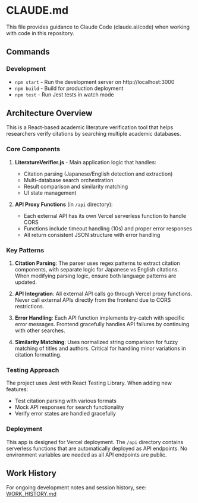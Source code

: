 # CLAUDE.md

This file provides guidance to Claude Code (claude.ai/code) when working with code in this repository.

## Commands

### Development
- `npm start` - Run the development server on http://localhost:3000
- `npm build` - Build for production deployment
- `npm test` - Run Jest tests in watch mode

## Architecture Overview

This is a React-based academic literature verification tool that helps researchers verify citations by searching multiple academic databases.

### Core Components

1. **LiteratureVerifier.js** - Main application logic that handles:
   - Citation parsing (Japanese/English detection and extraction)
   - Multi-database search orchestration
   - Result comparison and similarity matching
   - UI state management

2. **API Proxy Functions** (in `/api` directory):
   - Each external API has its own Vercel serverless function to handle CORS
   - Functions include timeout handling (10s) and proper error responses
   - All return consistent JSON structure with error handling

### Key Patterns

1. **Citation Parsing**: The parser uses regex patterns to extract citation components, with separate logic for Japanese vs English citations. When modifying parsing logic, ensure both language patterns are updated.

2. **API Integration**: All external API calls go through Vercel proxy functions. Never call external APIs directly from the frontend due to CORS restrictions.

3. **Error Handling**: Each API function implements try-catch with specific error messages. Frontend gracefully handles API failures by continuing with other searches.

4. **Similarity Matching**: Uses normalized string comparison for fuzzy matching of titles and authors. Critical for handling minor variations in citation formatting.

### Testing Approach

The project uses Jest with React Testing Library. When adding new features:
- Test citation parsing with various formats
- Mock API responses for search functionality
- Verify error states are handled gracefully

### Deployment

This app is designed for Vercel deployment. The `/api` directory contains serverless functions that are automatically deployed as API endpoints. No environment variables are needed as all API endpoints are public.

## Work History

For ongoing development notes and session history, see: [WORK_HISTORY.md](./WORK_HISTORY.md)